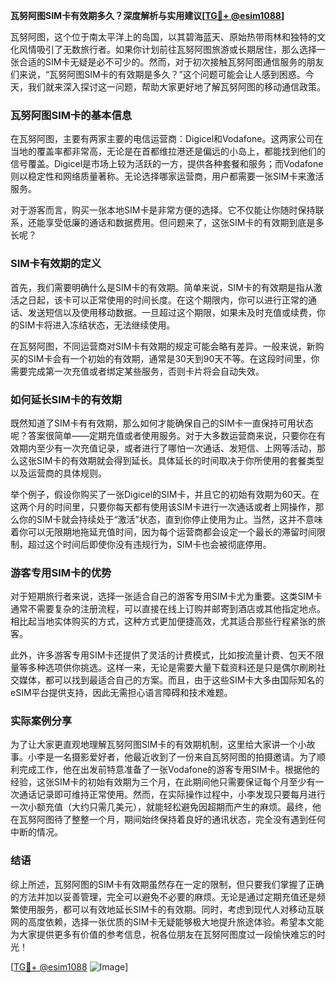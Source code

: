 **瓦努阿图SIM卡有效期多久？深度解析与实用建议[[TG💪+ @esim1088](https://t.me/s/esim1088)]**

瓦努阿图，这个位于南太平洋上的岛国，以其碧海蓝天、原始热带雨林和独特的文化风情吸引了无数旅行者。如果你计划前往瓦努阿图旅游或长期居住，那么选择一张合适的SIM卡无疑是必不可少的。然而，对于初次接触瓦努阿图通信服务的朋友们来说，“瓦努阿图SIM卡的有效期是多久？”这个问题可能会让人感到困惑。今天，我们就来深入探讨这一问题，帮助大家更好地了解瓦努阿图的移动通信政策。

### 瓦努阿图SIM卡的基本信息

在瓦努阿图，主要有两家主要的电信运营商：Digicel和Vodafone。这两家公司在当地的覆盖率都非常高，无论是在首都维拉港还是偏远的小岛上，都能找到他们的信号覆盖。Digicel是市场上较为活跃的一方，提供各种套餐和服务；而Vodafone则以稳定性和网络质量著称。无论选择哪家运营商，用户都需要一张SIM卡来激活服务。

对于游客而言，购买一张本地SIM卡是非常方便的选择。它不仅能让你随时保持联系，还能享受低廉的通话和数据费用。但问题来了，这张SIM卡的有效期到底是多长呢？

### SIM卡有效期的定义

首先，我们需要明确什么是SIM卡的有效期。简单来说，SIM卡的有效期是指从激活之日起，该卡可以正常使用的时间长度。在这个期限内，你可以进行正常的通话、发送短信以及使用移动数据。一旦超过这个期限，如果未及时充值或续费，你的SIM卡将进入冻结状态，无法继续使用。

在瓦努阿图，不同运营商对SIM卡有效期的规定可能会略有差异。一般来说，新购买的SIM卡会有一个初始的有效期，通常是30天到90天不等。在这段时间里，你需要完成第一次充值或者绑定某些服务，否则卡片将会自动失效。

### 如何延长SIM卡的有效期

既然知道了SIM卡有有效期，那么如何才能确保自己的SIM卡一直保持可用状态呢？答案很简单——定期充值或者使用服务。对于大多数运营商来说，只要你在有效期内至少有一次充值记录，或者进行了哪怕一次通话、发短信、上网等活动，那么这张SIM卡的有效期就会得到延长。具体延长的时间取决于你所使用的套餐类型以及运营商的具体规则。

举个例子，假设你购买了一张Digicel的SIM卡，并且它的初始有效期为60天。在这两个月的时间里，只要你每天都有使用该SIM卡进行一次通话或者上网操作，那么你的SIM卡就会持续处于“激活”状态，直到你停止使用为止。当然，这并不意味着你可以无限期地拖延充值时间，因为每个运营商都会设定一个最长的滞留时间限制，超过这个时间后即使你没有违规行为，SIM卡也会被彻底停用。

### 游客专用SIM卡的优势

对于短期旅行者来说，选择一张适合自己的游客专用SIM卡尤为重要。这类SIM卡通常不需要复杂的注册流程，可以直接在线上订购并邮寄到酒店或其他指定地点。相比起当地实体购买的方式，这种方式更加便捷高效，尤其适合那些行程紧张的旅客。

此外，许多游客专用SIM卡还提供了灵活的计费模式，比如按流量计费、包天不限量等多种选项供你挑选。这样一来，无论是需要大量下载资料还是只是偶尔刷刷社交媒体，都可以找到最适合自己的方案。而且，由于这些SIM卡大多由国际知名的eSIM平台提供支持，因此无需担心语言障碍和技术难题。

### 实际案例分享

为了让大家更直观地理解瓦努阿图SIM卡的有效期机制，这里给大家讲一个小故事。小李是一名摄影爱好者，他最近收到了一份来自瓦努阿图的拍摄邀请。为了顺利完成工作，他在出发前特意准备了一张Vodafone的游客专用SIM卡。根据他的经验，这张SIM卡的初始有效期为三个月，在此期间他只需要保证每个月至少有一次通话记录即可维持正常使用。然而，在实际操作过程中，小李发现只要每月进行一次小额充值（大约只需几美元），就能轻松避免因超期而产生的麻烦。最终，他在瓦努阿图待了整整一个月，期间始终保持着良好的通讯状态，完全没有遇到任何中断的情况。

### 结语

综上所述，瓦努阿图的SIM卡有效期虽然存在一定的限制，但只要我们掌握了正确的方法并加以妥善管理，完全可以避免不必要的麻烦。无论是通过定期充值还是频繁使用服务，都可以有效地延长SIM卡的有效期。同时，考虑到现代人对移动互联网的高度依赖，选择一张优质的SIM卡无疑能够极大地提升旅途体验。希望本文能为大家提供更多有价值的参考信息，祝各位朋友在瓦努阿图度过一段愉快难忘的时光！

[[TG💪+ @esim1088](https://t.me/s/esim1088) ![Image](https://i.postimg.cc/4NQfJmqS/Snipaste-2025-05-13-00-14-12.png)]